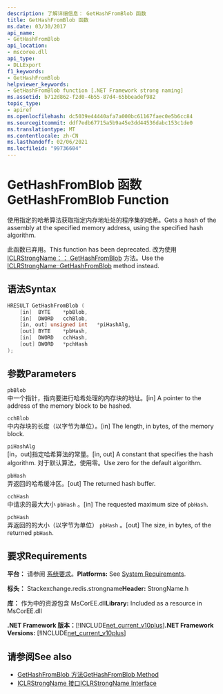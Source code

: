 ```yaml
---
description: 了解详细信息： GetHashFromBlob 函数
title: GetHashFromBlob 函数
ms.date: 03/30/2017
api_name:
- GetHashFromBlob
api_location:
- mscoree.dll
api_type:
- DLLExport
f1_keywords:
- GetHashFromBlob
helpviewer_keywords:
- GetHashFromBlob function [.NET Framework strong naming]
ms.assetid: b712d862-f2d0-4b55-87d4-65bbeadef982
topic_type:
- apiref
ms.openlocfilehash: dc5039e44440afa7a000bc61167faec0e5b6cc84
ms.sourcegitcommit: ddf7edb67715a5b9a45e3dd44536dabc153c1de0
ms.translationtype: MT
ms.contentlocale: zh-CN
ms.lasthandoff: 02/06/2021
ms.locfileid: "99736604"
---
```

# <a name="gethashfromblob-function"></a><span data-ttu-id="c1ac8-103">GetHashFromBlob 函数</span><span class="sxs-lookup"><span data-stu-id="c1ac8-103">GetHashFromBlob Function</span></span>

<span data-ttu-id="c1ac8-104">使用指定的哈希算法获取指定内存地址处的程序集的哈希。</span><span class="sxs-lookup"><span data-stu-id="c1ac8-104">Gets a hash of the assembly at the specified memory address, using the specified hash algorithm.</span></span>

<span data-ttu-id="c1ac8-105">此函数已弃用。</span><span class="sxs-lookup"><span data-stu-id="c1ac8-105">This function has been deprecated.</span></span> <span data-ttu-id="c1ac8-106">改为使用 [ICLRStrongName：： GetHashFromBlob](../hosting/iclrstrongname-gethashfromblob-method.md) 方法。</span><span class="sxs-lookup"><span data-stu-id="c1ac8-106">Use the [ICLRStrongName::GetHashFromBlob](../hosting/iclrstrongname-gethashfromblob-method.md) method instead.</span></span>

## <a name="syntax"></a><span data-ttu-id="c1ac8-107">语法</span><span class="sxs-lookup"><span data-stu-id="c1ac8-107">Syntax</span></span>

```cpp
HRESULT GetHashFromBlob (
    [in]  BYTE    *pbBlob,
    [in]  DWORD   cchBlob,
    [in, out] unsigned int   *piHashAlg,
    [out] BYTE    *pbHash,
    [in]  DWORD   cchHash,
    [out] DWORD   *pchHash
);
```

## <a name="parameters"></a><span data-ttu-id="c1ac8-108">参数</span><span class="sxs-lookup"><span data-stu-id="c1ac8-108">Parameters</span></span>

`pbBlob`\
<span data-ttu-id="c1ac8-109">中一个指针，指向要进行哈希处理的内存块的地址。</span><span class="sxs-lookup"><span data-stu-id="c1ac8-109">[in] A pointer to the address of the memory block to be hashed.</span></span>

`cchBlob`\
<span data-ttu-id="c1ac8-110">中内存块的长度（以字节为单位）。</span><span class="sxs-lookup"><span data-stu-id="c1ac8-110">[in] The length, in bytes, of the memory block.</span></span>

`piHashAlg`\
<span data-ttu-id="c1ac8-111">[in，out]指定哈希算法的常量。</span><span class="sxs-lookup"><span data-stu-id="c1ac8-111">[in, out] A constant that specifies the hash algorithm.</span></span> <span data-ttu-id="c1ac8-112">对于默认算法，使用零。</span><span class="sxs-lookup"><span data-stu-id="c1ac8-112">Use zero for the default algorithm.</span></span>

`pbHash`\
<span data-ttu-id="c1ac8-113">弄返回的哈希缓冲区。</span><span class="sxs-lookup"><span data-stu-id="c1ac8-113">[out] The returned hash buffer.</span></span>

`cchHash`\
<span data-ttu-id="c1ac8-114">中请求的最大大小 `pbHash` 。</span><span class="sxs-lookup"><span data-stu-id="c1ac8-114">[in] The requested maximum size of `pbHash`.</span></span>

`pchHash`\
<span data-ttu-id="c1ac8-115">弄返回的的大小（以字节为单位） `pbHash` 。</span><span class="sxs-lookup"><span data-stu-id="c1ac8-115">[out] The size, in bytes, of the returned `pbHash`.</span></span>

## <a name="requirements"></a><span data-ttu-id="c1ac8-116">要求</span><span class="sxs-lookup"><span data-stu-id="c1ac8-116">Requirements</span></span>

<span data-ttu-id="c1ac8-117">**平台：** 请参阅 [系统要求](../../get-started/system-requirements.md)。</span><span class="sxs-lookup"><span data-stu-id="c1ac8-117">**Platforms:** See [System Requirements](../../get-started/system-requirements.md).</span></span>

<span data-ttu-id="c1ac8-118">**标头：** Stackexchange.redis.strongname</span><span class="sxs-lookup"><span data-stu-id="c1ac8-118">**Header:** StrongName.h</span></span>

<span data-ttu-id="c1ac8-119">**库：** 作为中的资源包含 MsCorEE.dll</span><span class="sxs-lookup"><span data-stu-id="c1ac8-119">**Library:** Included as a resource in MsCorEE.dll</span></span>

<span data-ttu-id="c1ac8-120">**.NET Framework 版本：**[!INCLUDE[net_current_v10plus](../../../../includes/net-current-v10plus-md.md)]</span><span class="sxs-lookup"><span data-stu-id="c1ac8-120">**.NET Framework Versions:** [!INCLUDE[net_current_v10plus](../../../../includes/net-current-v10plus-md.md)]</span></span>

## <a name="see-also"></a><span data-ttu-id="c1ac8-121">请参阅</span><span class="sxs-lookup"><span data-stu-id="c1ac8-121">See also</span></span>

- [<span data-ttu-id="c1ac8-122">GetHashFromBlob 方法</span><span class="sxs-lookup"><span data-stu-id="c1ac8-122">GetHashFromBlob Method</span></span>](../hosting/iclrstrongname-gethashfromblob-method.md)
- [<span data-ttu-id="c1ac8-123">ICLRStrongName 接口</span><span class="sxs-lookup"><span data-stu-id="c1ac8-123">ICLRStrongName Interface</span></span>](../hosting/iclrstrongname-interface.md)
